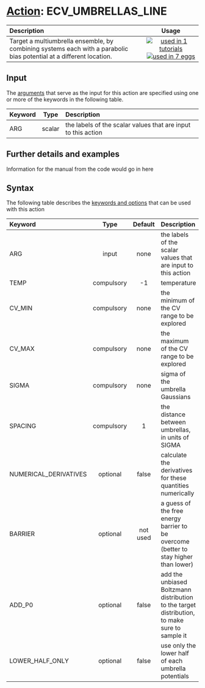 # [Action](actions.md): ECV_UMBRELLAS_LINE

| Description    | Usage |
|:--------|:--------:|
| Target a multiumbrella ensemble, by combining systems each with a parabolic bias potential at a different location. | [![used in 1 tutorials](https://img.shields.io/badge/tutorials-1-green.svg)](https://www.plumed-tutorials.org/browse.html?search=ECV_UMBRELLAS_LINE)[![used in 7 eggs](https://img.shields.io/badge/nest-7-green.svg)](https://www.plumed-nest.org/browse.html?search=ECV_UMBRELLAS_LINE) | 

## Input

The [arguments](specifying_arguments.html) that serve as the input for this action are specified using one or more of the keywords in the following table.

| Keyword |  Type | Description |
|:--------|:------:|:-----------|
| ARG | scalar | the labels of the scalar values that are input to this action |


## Further details and examples 
Information for the manual from the code would go in here 
## Syntax 
The following table describes the [keywords and options](parsing.md) that can be used with this action 

| Keyword | Type | Default | Description |
|:-------|:----:|:-------:|:-----------|
| ARG | input | none | the labels of the scalar values that are input to this action |
| TEMP | compulsory | -1 |  temperature |
| CV_MIN | compulsory | none | the minimum of the CV range to be explored |
| CV_MAX | compulsory | none | the maximum of the CV range to be explored |
| SIGMA | compulsory | none | sigma of the umbrella Gaussians |
| SPACING | compulsory | 1 |  the distance between umbrellas, in units of SIGMA |
| NUMERICAL_DERIVATIVES | optional | false |  calculate the derivatives for these quantities numerically |
| BARRIER | optional | not used | a guess of the free energy barrier to be overcome (better to stay higher than lower) |
| ADD_P0 | optional | false |  add the unbiased Boltzmann distribution to the target distribution, to make sure to sample it |
| LOWER_HALF_ONLY | optional | false |  use only the lower half of each umbrella potentials |

